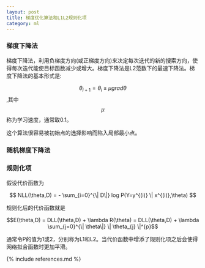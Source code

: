 ```yaml
---
layout: post
title: 梯度优化算法和L1L2规则化项
category: ml
---
```


### 梯度下降法 ###

梯度下降法，利用负梯度方向(或正梯度方向)来决定每次迭代的新的搜索方向，使得每次迭代能使目标函数减少或增大。梯度下降法是L2范数下的最速下降法。梯度下降法的基本形式是:

$$ \theta_{i+1}=\theta_{i} \pm \mu grad \theta $$ ,其中 $$ \mu$$称为学习速度，通常取0.1。

这个算法很容易被初始点的选择影响而陷入局部最小点。

### 随机梯度下降法 ###


### 规则化项 ###

假设代价函数为

$$ NLL(\theta,D) = - \sum_{i=0}^{\| D\|} log P(Y=y^{(i)} \| x^{(i)},\theta) $$

规则化后的代价函数就是

$$E(\theta,D) = DLL(\theta,D) + \lambda R(\theta) = DLL(\theta,D) + \lambda \sum_{j=0}^{\| \theta\|} \| \theta_{j} \|^{p}$$

通常令P的值为1或2，分别称为L1和L2。当代价函数中增添了规则化项之后会使得网络拟合函数时更加平滑。

{% include references.md %}

